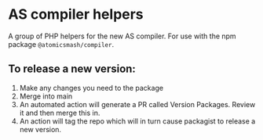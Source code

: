 # AS compiler helpers

A group of PHP helpers for the new AS compiler. For use with the npm package `@atomicsmash/compiler`.

## To release a new version:

1. Make any changes you need to the package
2. Merge into main
3. An automated action will generate a PR called Version Packages. Review it and then merge this in.
4. An action will tag the repo which will in turn cause packagist to release a new version.
